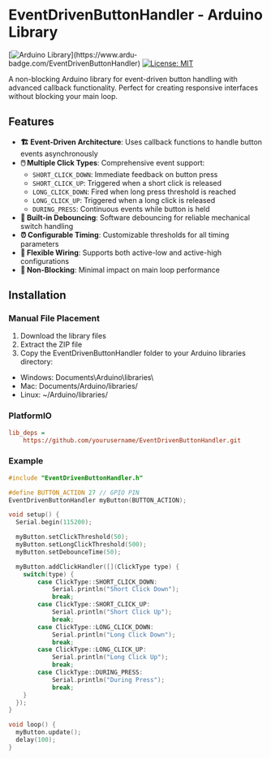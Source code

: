 # EventDrivenButtonHandler - Arduino Library

[![Arduino Library](https://www.ardu-badge.com/badge/EventDrivenButtonHandler.svg?)](https://www.ardu-badge.com/EventDrivenButtonHandler)
[![License: MIT](https://img.shields.io/badge/License-MIT-yellow.svg)](https://opensource.org/licenses/MIT)

A non-blocking Arduino library for event-driven button handling with advanced callback functionality. Perfect for creating responsive interfaces without blocking your main loop.

## Features

- **🏗️ Event-Driven Architecture**: Uses callback functions to handle button events asynchronously
- **🖱️ Multiple Click Types**: Comprehensive event support:
  - `SHORT_CLICK_DOWN`: Immediate feedback on button press
  - `SHORT_CLICK_UP`: Triggered when a short click is released
  - `LONG_CLICK_DOWN`: Fired when long press threshold is reached
  - `LONG_CLICK_UP`: Triggered when a long click is released
  - `DURING_PRESS`: Continuous events while button is held
- **🔧 Built-in Debouncing**: Software debouncing for reliable mechanical switch handling
- **⏰ Configurable Timing**: Customizable thresholds for all timing parameters
- **🔌 Flexible Wiring**: Supports both active-low and active-high configurations
- **🚀 Non-Blocking**: Minimal impact on main loop performance

## Installation

### Manual File Placement
1. Download the library files
2. Extract the ZIP file
3. Copy the EventDrivenButtonHandler folder to your Arduino libraries directory:
* Windows: Documents\Arduino\libraries\
* Mac: Documents/Arduino/libraries/
* Linux: ~/Arduino/libraries/
    
### PlatformIO
```ini
lib_deps =
    https://github.com/yourusername/EventDrivenButtonHandler.git
```

### Example
```c++
#include "EventDrivenButtonHandler.h"

#define BUTTON_ACTION 27 // GPIO PIN
EventDrivenButtonHandler myButton(BUTTON_ACTION);

void setup() {
  Serial.begin(115200);

  myButton.setClickThreshold(50);
  myButton.setLongClickThreshold(500);
  myButton.setDebounceTime(50);

  myButton.addClickHandler([](ClickType type) {
    switch(type) {
        case ClickType::SHORT_CLICK_DOWN:
            Serial.println("Short Click Down");
            break;
        case ClickType::SHORT_CLICK_UP:
            Serial.println("Short Click Up");
            break;
        case ClickType::LONG_CLICK_DOWN:
            Serial.println("Long Click Down");
            break;
        case ClickType::LONG_CLICK_UP:
            Serial.println("Long Click Up");
            break;
        case ClickType::DURING_PRESS:
            Serial.println("During Press");
            break;
    }
  });
}

void loop() {  
  myButton.update();
  delay(100);
}
```
